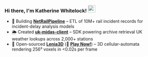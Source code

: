 ### Hi there, I'm Katherine Whitelock! <img src="https://raw.githubusercontent.com/MartinHeinz/MartinHeinz/master/wave.gif" width="24px">

- 🚄 Building [**NetRailPipeline**](…) – ETL of 10M+ rail incident records for incident-delay analysis models 
- 🌦️ Created [**uk-midas-client**](…) – SDK powering archive retrieval UK weather lookups across 2,000+ stations  
- 🧬 Open-sourced [**Lenia3D**](…) (🚀 **[Play Now!](https://katielocks.github.io/Projects/Lenia3D/)**) – 3D cellular-automata rendering 256³ voxels in <0.02s per frame  
